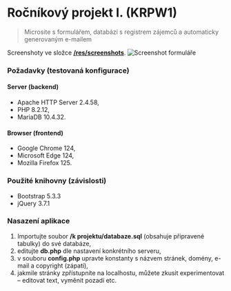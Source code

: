 # Ročníkový projekt I. (KRPW1)

> Microsite s formulářem, databází s registrem zájemců a automaticky generovaným e-mailem

Screenshoty ve složce [__/res/screenshots__](/res/screenshots).
![Screenshot formuláře](/res/screenshots/reg-form.png)

### Požadavky (testovaná konfigurace)

#### Server (backend)
 - Apache HTTP Server 2.4.58,
 - PHP 8.2.12,
 - MariaDB 10.4.32.

#### Browser (frontend)
- Google Chrome 124,
- Microsoft Edge 124,
- Mozilla Firefox 125.

### Použité knihovny (závislosti)
- Bootstrap 5.3.3
- jQuery 3.7.1

### Nasazení aplikace
1. Importujte soubor __/k projektu/databaze.sql__ (obsahuje připravené tabulky) do své databáze,
2. editujte __db.php__ dle nastavení konkrétního serveru,
3. v souboru __config.php__ upravte konstanty s názvem stránek, domény, e-mail a copyright (zápatí),
4. jakmile stránky zpřístupníte na localhostu, můžete zkusit experimentovat &ndash; editovat text, vyměnit pozadí etc.
